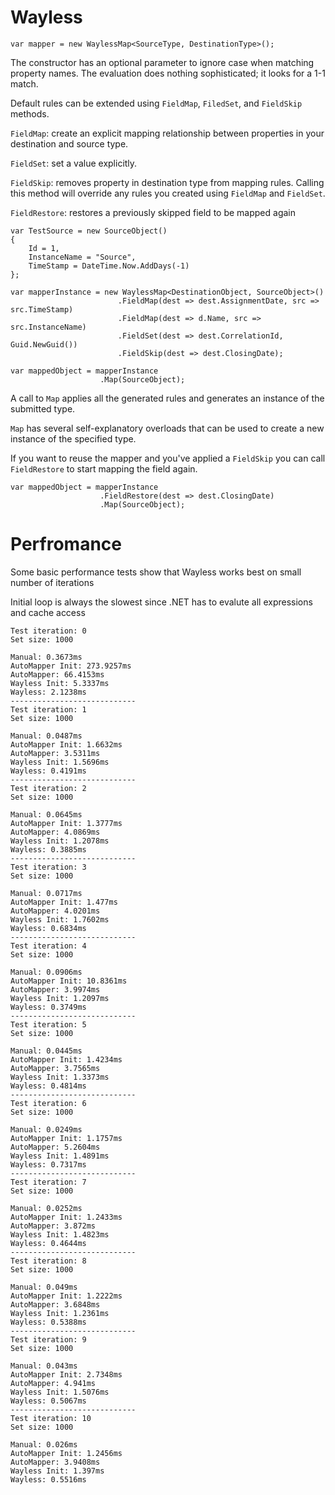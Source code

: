 # Wayless

`var mapper = new WaylessMap<SourceType, DestinationType>();`

The constructor has an optional parameter to ignore case when matching property names. 
The evaluation does nothing sophisticated; it looks for a 1-1 match. 

Default rules can be extended using `FieldMap`, `FiledSet`, and `FieldSkip` methods. 

`FieldMap`: create an explicit mapping relationship between properties in your destination
and source type.

`FieldSet`: set a value explicitly. 

`FieldSkip`: removes property in destination type from mapping rules. Calling this method will override 
any rules you created using `FieldMap` and `FieldSet`.

`FieldRestore`: restores a previously skipped field to be mapped again

    var TestSource = new SourceObject()
    {
        Id = 1,
        InstanceName = "Source",
        TimeStamp = DateTime.Now.AddDays(-1)
    };

    var mapperInstance = new WaylessMap<DestinationObject, SourceObject>()
                            .FieldMap(dest => dest.AssignmentDate, src => src.TimeStamp)
                            .FieldMap(dest => d.Name, src => src.InstanceName)
                            .FieldSet(dest => dest.CorrelationId, Guid.NewGuid())
                            .FieldSkip(dest => dest.ClosingDate);
                        
    var mappedObject = mapperInstance                        
                        .Map(SourceObject);

A call to `Map` applies all the generated rules and generates an instance of the submitted type.

`Map` has several self-explanatory overloads   that can be used to create a new instance of the specified 
type.

If you want to reuse the mapper and you've applied a `FieldSkip` you can  call `FieldRestore` to start mapping the field again.

    var mappedObject = mapperInstance                        
                        .FieldRestore(dest => dest.ClosingDate)
                        .Map(SourceObject);
                        
# Perfromance
Some basic performance tests show that Wayless works best on small number of iterations

Initial loop is always the slowest since .NET has to evalute all expressions and cache access

    Test iteration: 0
    Set size: 1000

    Manual: 0.3673ms
    AutoMapper Init: 273.9257ms
    AutoMapper: 66.4153ms
    Wayless Init: 5.3337ms
    Wayless: 2.1238ms
    ----------------------------
    Test iteration: 1
    Set size: 1000

    Manual: 0.0487ms
    AutoMapper Init: 1.6632ms
    AutoMapper: 3.5311ms
    Wayless Init: 1.5696ms
    Wayless: 0.4191ms
    ----------------------------
    Test iteration: 2
    Set size: 1000

    Manual: 0.0645ms
    AutoMapper Init: 1.3777ms
    AutoMapper: 4.0869ms
    Wayless Init: 1.2078ms
    Wayless: 0.3885ms
    ----------------------------
    Test iteration: 3
    Set size: 1000

    Manual: 0.0717ms
    AutoMapper Init: 1.477ms
    AutoMapper: 4.0201ms
    Wayless Init: 1.7602ms
    Wayless: 0.6834ms
    ----------------------------
    Test iteration: 4
    Set size: 1000

    Manual: 0.0906ms
    AutoMapper Init: 10.8361ms
    AutoMapper: 3.9974ms
    Wayless Init: 1.2097ms
    Wayless: 0.3749ms
    ----------------------------
    Test iteration: 5
    Set size: 1000

    Manual: 0.0445ms
    AutoMapper Init: 1.4234ms
    AutoMapper: 3.7565ms
    Wayless Init: 1.3373ms
    Wayless: 0.4814ms
    ----------------------------
    Test iteration: 6
    Set size: 1000

    Manual: 0.0249ms
    AutoMapper Init: 1.1757ms
    AutoMapper: 5.2604ms
    Wayless Init: 1.4891ms
    Wayless: 0.7317ms
    ----------------------------
    Test iteration: 7
    Set size: 1000

    Manual: 0.0252ms
    AutoMapper Init: 1.2433ms
    AutoMapper: 3.872ms
    Wayless Init: 1.4823ms
    Wayless: 0.4644ms
    ----------------------------
    Test iteration: 8
    Set size: 1000

    Manual: 0.049ms
    AutoMapper Init: 1.2222ms
    AutoMapper: 3.6848ms
    Wayless Init: 1.2361ms
    Wayless: 0.5388ms
    ----------------------------
    Test iteration: 9
    Set size: 1000

    Manual: 0.043ms
    AutoMapper Init: 2.7348ms
    AutoMapper: 4.941ms
    Wayless Init: 1.5076ms
    Wayless: 0.5067ms
    ----------------------------
    Test iteration: 10
    Set size: 1000

    Manual: 0.026ms
    AutoMapper Init: 1.2456ms
    AutoMapper: 3.9408ms
    Wayless Init: 1.397ms
    Wayless: 0.5516ms
